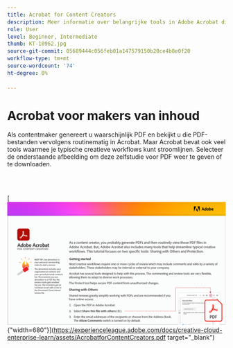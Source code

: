 ```yaml
---
title: Acrobat for Content Creators
description: Meer informatie over belangrijke tools in Adobe Acrobat die helpen creatieve workflows te stroomlijnen
role: User
level: Beginner, Intermediate
thumb: KT-10962.jpg
source-git-commit: 05689444c056feb01a147579150b20ce4b8e0f20
workflow-type: tm+mt
source-wordcount: '74'
ht-degree: 0%

---
```


# Acrobat voor makers van inhoud

Als contentmaker genereert u waarschijnlijk PDF en bekijkt u die PDF-bestanden vervolgens routinematig in Acrobat. Maar Acrobat bevat ook veel tools waarmee je typische creatieve workflows kunt stroomlijnen. Selecteer de onderstaande afbeelding om deze zelfstudie voor PDF weer te geven of te downloaden.

<br> 

[![Afbeelding van eerste pagina van zelfstudie](assets/Acrobatforcontentcreators.png){&quot;width=680&quot;}](https://experienceleague.adobe.com/docs/creative-cloud-enterprise-learn/assets/AcrobatforContentCreators.pdf target=&quot;_blank&quot;)